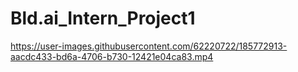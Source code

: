 # Bld.ai_Intern_Project1

https://user-images.githubusercontent.com/62220722/185772913-aacdc433-bd6a-4706-b730-12421e04ca83.mp4

